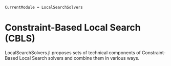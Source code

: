 ```@meta
CurrentModule = LocalSearchSolvers
```

# Constraint-Based Local Search (CBLS)

LocalSearchSolvers.jl proposes sets of technical components of Constraint-Based Local Search solvers and combine them in various ways.

<!-- TODO: what is a CBLS solver etc. -->

